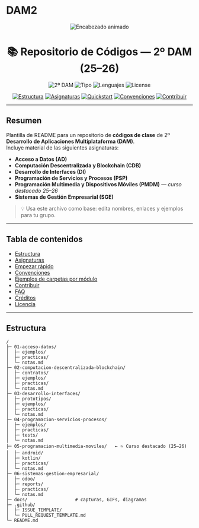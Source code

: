 # DAM2
<!--
README de ejemplo listo para pegar en tu repositorio.
Sustituye los <placeholders> por tus datos reales cuando quieras.
-->

<p align="center">
  <!-- Encabezado animado -->
  <img src="https://readme-typing-svg.demolab.com?font=Fira+Code&size=26&duration=3000&pause=900&center=true&vCenter=true&width=1000&lines=2%C2%BA+DAM+%E2%80%94+Repositorio+de+Clase+(25%E2%80%9326);Curso+destacado%3A+Programaci%C3%B3n+Multimedia+y+Dispositivos+M%C3%B3viles;Acceso+a+Datos;Computaci%C3%B3n+Descentralizada+y+Blockchain;Desarrollo+de+Interfaces;Programaci%C3%B3n+de+Servicios+y+Procesos;Sistemas+de+Gesti%C3%B3n+Empresarial" alt="Encabezado animado" />
</p>

<h1 align="center">📚 Repositorio de Códigos — 2º DAM (25–26)</h1>

<p align="center">
  <img alt="2º DAM" src="https://img.shields.io/badge/2%C2%BA%20DAM-25--26-673ab7?style=for-the-badge"/>
  <img alt="Tipo" src="https://img.shields.io/badge/Repositorio-educativo-03a9f4?style=for-the-badge"/>
  <img alt="Lenguajes" src="https://img.shields.io/badge/Java%20%7C%20Kotlin%20%7C%20SQL%20%7C%20XML-9c27b0?style=for-the-badge"/>
  <img alt="License" src="https://img.shields.io/badge/Licencia-MIT-4caf50?style=for-the-badge"/>
</p>

<p align="center">
  <a href="#estructura"><img alt="Estructura" src="https://img.shields.io/badge/Estructura-del%20repo-607d8b?style=for-the-badge"></a>
  <a href="#asignaturas"><img alt="Asignaturas" src="https://img.shields.io/badge/Asignaturas-6-ff9800?style=for-the-badge"></a>
  <a href="#empezar-rápido"><img alt="Quickstart" src="https://img.shields.io/badge/Empezar-r%C3%A1pido-009688?style=for-the-badge"></a>
  <a href="#convenciones"><img alt="Convenciones" src="https://img.shields.io/badge/Convenciones-%F0%9F%94%A7-3f51b5?style=for-the-badge"></a>
  <a href="#contribuir"><img alt="Contribuir" src="https://img.shields.io/badge/Contribuir-%E2%AD%90-ff5722?style=for-the-badge"></a>
</p>

---

## Resumen

Plantilla de README para un repositorio de **códigos de clase** de 2º **Desarrollo de Aplicaciones Multiplataforma (DAM)**.  
Incluye material de las siguientes asignaturas:

- **Acceso a Datos (AD)**
- **Computación Descentralizada y Blockchain (CDB)**
- **Desarrollo de Interfaces (DI)**
- **Programación de Servicios y Procesos (PSP)**
- **Programación Multimedia y Dispositivos Móviles (PMDM)** — *curso destacado 25–26*
- **Sistemas de Gestión Empresarial (SGE)**

> 💡 Usa este archivo como base: edita nombres, enlaces y ejemplos para tu grupo.

---

## Tabla de contenidos

- [Estructura](#estructura)
- [Asignaturas](#asignaturas)
- [Empezar rápido](#empezar-rápido)
- [Convenciones](#convenciones)
- [Ejemplos de carpetas por módulo](#ejemplos-de-carpetas-por-módulo)
- [Contribuir](#contribuir)
- [FAQ](#faq)
- [Créditos](#créditos)
- [Licencia](#licencia)

---

## Estructura

```text
/
├─ 01-acceso-datos/
│  ├─ ejemplos/
│  ├─ practicas/
│  └─ notas.md
├─ 02-computacion-descentralizada-blockchain/
│  ├─ contratos/
│  ├─ ejemplos/
│  ├─ practicas/
│  └─ notas.md
├─ 03-desarrollo-interfaces/
│  ├─ prototipos/
│  ├─ ejemplos/
│  ├─ practicas/
│  └─ notas.md
├─ 04-programacion-servicios-procesos/
│  ├─ ejemplos/
│  ├─ practicas/
│  ├─ tests/
│  └─ notas.md
├─ 05-programacion-multimedia-moviles/   ← ⭐ Curso destacado (25–26)
│  ├─ android/
│  ├─ kotlin/
│  ├─ practicas/
│  └─ notas.md
├─ 06-sistemas-gestion-empresarial/
│  ├─ odoo/
│  ├─ reports/
│  ├─ practicas/
│  └─ notas.md
├─ docs/                  # capturas, GIFs, diagramas
├─ .github/
│  ├─ ISSUE_TEMPLATE/
│  └─ PULL_REQUEST_TEMPLATE.md
└─ README.md

